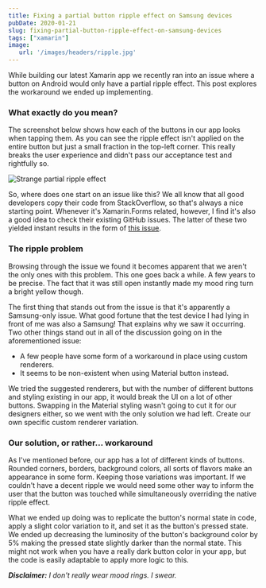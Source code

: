 ```yaml
---
title: Fixing a partial button ripple effect on Samsung devices
pubDate: 2020-01-21
slug: fixing-partial-button-ripple-effect-on-samsung-devices
tags: ["xamarin"]
image:
   url: '/images/headers/ripple.jpg'
---
```

While building our latest Xamarin app we recently ran into an issue where a button on Android would only have a partial ripple effect. This post explores the workaround we ended up implementing.  

### What exactly do you mean?
The screenshot below shows how each of the buttons in our app looks when tapping them. As you can see the ripple effect isn't applied on the entire button but just a small fraction in the top-left corner. This really breaks the user experience and didn't pass our acceptance test and rightfully so.

![Strange partial ripple effect](/images/posts/image-43.png)

So, where does one start on an issue like this? We all know that all good developers copy their code from StackOverflow, so that's always a nice starting point. Whenever it's Xamarin.Forms related, however, I find it's also a good idea to check their existing GitHub issues. The latter of these two yielded instant results in the form of [this issue](https://github.com/xamarin/Xamarin.Forms/issues/2096).

### The ripple problem
Browsing through the issue we found it becomes apparent that we aren't the only ones with this problem. This one goes back a while. A few years to be precise. The fact that it was still open instantly made my mood ring turn a bright yellow though.

The first thing that stands out from the issue is that it's apparently a Samsung-only issue. What good fortune that the test device I had lying in front of me was also a Samsung! That explains why we saw it occurring. Two other things stand out in all of the discussion going on in the aforementioned issue:

*   A few people have some form of a workaround in place using custom renderers.
*   It seems to be non-existent when using Material button instead.

We tried the suggested renderers, but with the number of different buttons and styling existing in our app, it would break the UI on a lot of other buttons. Swapping in the Material styling wasn't going to cut it for our designers either, so we went with the only solution we had left. Create our own specific custom renderer variation.

### Our solution, or rather... workaround
As I've mentioned before, our app has a lot of different kinds of buttons. Rounded corners, borders, background colors, all sorts of flavors make an appearance in some form. Keeping those variations was important. If we couldn't have a decent ripple we would need some other way to inform the user that the button was touched while simultaneously overriding the native ripple effect.

What we ended up doing was to replicate the button's normal state in code, apply a slight color variation to it, and set it as the button's pressed state. We ended up decreasing the luminosity of the button's background color by 5% making the pressed state slightly darker than the normal state. This might not work when you have a really dark button color in your app, but the code is easily adaptable to apply more logic to this.

<script src="https://gist.github.com/sthewissen/2f54227793c8a512fefae6b779d18b28.js"></script>

_**Disclaimer:** I don't really wear mood rings. I swear._